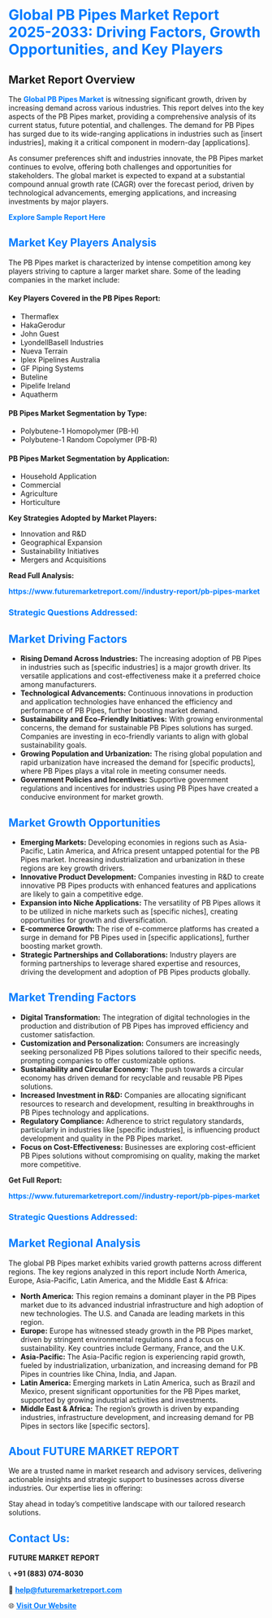 <h1 style="color: #007BFF;">Global PB Pipes Market Report 2025-2033: Driving Factors, Growth Opportunities, and Key Players</h1>

<section id="overview">
<h2>Market Report Overview</h2>
<p>The <a href="https://www.futuremarketreport.com//industry-report/pb-pipes-market" style="color: #007BFF; text-decoration: none;"><strong>Global PB Pipes Market</strong></a> is witnessing significant growth, driven by increasing demand across various industries. This report delves into the key aspects of the PB Pipes market, providing a comprehensive analysis of its current status, future potential, and challenges. The demand for PB Pipes has surged due to its wide-ranging applications in industries such as [insert industries], making it a critical component in modern-day [applications].</p>
<p>As consumer preferences shift and industries innovate, the PB Pipes market continues to evolve, offering both challenges and opportunities for stakeholders. The global market is expected to expand at a substantial compound annual growth rate (CAGR) over the forecast period, driven by technological advancements, emerging applications, and increasing investments by major players.</p>
</section>

<section id="overview">
<p><a href="https://www.futuremarketreport.com//request-sample/reportId=59620" style="color: #007BFF; text-decoration: none;"><strong>Explore Sample Report Here</strong></a></p>
</section>

<section id="key-players">
<h2 style="color: #007BFF;">Market Key Players Analysis</h2>
<p>The PB Pipes market is characterized by intense competition among key players striving to capture a larger market share. Some of the leading companies in the market include:</p>
<h4>Key Players Covered in the PB Pipes Report:</h4>
<ul><li>Thermaflex</li><li>HakaGerodur</li><li>John Guest</li><li>LyondellBasell Industries</li><li>Nueva Terrain</li><li>Iplex Pipelines Australia</li><li>GF Piping Systems</li><li>Buteline</li><li>Pipelife Ireland</li><li>Aquatherm</li></ul>
<h4>PB Pipes Market Segmentation by Type:</h4>
<ul><li>Polybutene-1 Homopolymer (PB-H)</li><li>Polybutene-1 Random Copolymer (PB-R)</li></ul>

<h4>PB Pipes Market Segmentation by Application:</h4>
<ul><li>Household Application</li><li>Commercial</li><li>Agriculture</li><li>Horticulture</li></ul>
<p><strong>Key Strategies Adopted by Market Players:</strong></p>
<ul>
<li>Innovation and R&D</li>
<li>Geographical Expansion</li>
<li>Sustainability Initiatives</li>
<li>Mergers and Acquisitions</li>
</ul>
</section>

<section>
<p><strong>Read Full Analysis: </strong></p><a href="https://www.futuremarketreport.com//industry-report/pb-pipes-market" style="color: #007BFF; text-decoration: none;"><strong>https://www.futuremarketreport.com//industry-report/pb-pipes-market</strong></a>
<h3 style="color: #007BFF;">Strategic Questions Addressed:</h3>
</section>

<section id="driving-factors">
<h2 style="color: #007BFF;">Market Driving Factors</h2>
<ul>
<li><strong>Rising Demand Across Industries:</strong> The increasing adoption of PB Pipes in industries such as [specific industries] is a major growth driver. Its versatile applications and cost-effectiveness make it a preferred choice among manufacturers.</li>
<li><strong>Technological Advancements:</strong> Continuous innovations in production and application technologies have enhanced the efficiency and performance of PB Pipes, further boosting market demand.</li>
<li><strong>Sustainability and Eco-Friendly Initiatives:</strong> With growing environmental concerns, the demand for sustainable PB Pipes solutions has surged. Companies are investing in eco-friendly variants to align with global sustainability goals.</li>
<li><strong>Growing Population and Urbanization:</strong> The rising global population and rapid urbanization have increased the demand for [specific products], where PB Pipes plays a vital role in meeting consumer needs.</li>
<li><strong>Government Policies and Incentives:</strong> Supportive government regulations and incentives for industries using PB Pipes have created a conducive environment for market growth.</li>
</ul>
</section>

<section id="growth-opportunities">
<h2 style="color: #007BFF;">Market Growth Opportunities</h2>
<ul>
<li><strong>Emerging Markets:</strong> Developing economies in regions such as Asia-Pacific, Latin America, and Africa present untapped potential for the PB Pipes market. Increasing industrialization and urbanization in these regions are key growth drivers.</li>
<li><strong>Innovative Product Development:</strong> Companies investing in R&D to create innovative PB Pipes products with enhanced features and applications are likely to gain a competitive edge.</li>
<li><strong>Expansion into Niche Applications:</strong> The versatility of PB Pipes allows it to be utilized in niche markets such as [specific niches], creating opportunities for growth and diversification.</li>
<li><strong>E-commerce Growth:</strong> The rise of e-commerce platforms has created a surge in demand for PB Pipes used in [specific applications], further boosting market growth.</li>
<li><strong>Strategic Partnerships and Collaborations:</strong> Industry players are forming partnerships to leverage shared expertise and resources, driving the development and adoption of PB Pipes products globally.</li>
</ul>
</section>

<section id="trending-factors">
<h2 style="color: #007BFF;">Market Trending Factors</h2>
<ul>
<li><strong>Digital Transformation:</strong> The integration of digital technologies in the production and distribution of PB Pipes has improved efficiency and customer satisfaction.</li>
<li><strong>Customization and Personalization:</strong> Consumers are increasingly seeking personalized PB Pipes solutions tailored to their specific needs, prompting companies to offer customizable options.</li>
<li><strong>Sustainability and Circular Economy:</strong> The push towards a circular economy has driven demand for recyclable and reusable PB Pipes solutions.</li>
<li><strong>Increased Investment in R&D:</strong> Companies are allocating significant resources to research and development, resulting in breakthroughs in PB Pipes technology and applications.</li>
<li><strong>Regulatory Compliance:</strong> Adherence to strict regulatory standards, particularly in industries like [specific industries], is influencing product development and quality in the PB Pipes market.</li>
<li><strong>Focus on Cost-Effectiveness:</strong> Businesses are exploring cost-efficient PB Pipes solutions without compromising on quality, making the market more competitive.</li>
</ul>
</section>

<section>
<p><strong>Get Full Report: </strong></p><a href="https://www.futuremarketreport.com//industry-report/pb-pipes-market" style="color: #007BFF; text-decoration: none;"><strong>https://www.futuremarketreport.com//industry-report/pb-pipes-market</strong></a>
<h3 style="color: #007BFF;">Strategic Questions Addressed:</h3>
</section>


<section id="regional-analysis">
<h2 style="color: #007BFF;">Market Regional Analysis</h2>
<p>The global PB Pipes market exhibits varied growth patterns across different regions. The key regions analyzed in this report include North America, Europe, Asia-Pacific, Latin America, and the Middle East & Africa:</p>
<ul>
<li><strong>North America:</strong> This region remains a dominant player in the PB Pipes market due to its advanced industrial infrastructure and high adoption of new technologies. The U.S. and Canada are leading markets in this region.</li>
<li><strong>Europe:</strong> Europe has witnessed steady growth in the PB Pipes market, driven by stringent environmental regulations and a focus on sustainability. Key countries include Germany, France, and the U.K.</li>
<li><strong>Asia-Pacific:</strong> The Asia-Pacific region is experiencing rapid growth, fueled by industrialization, urbanization, and increasing demand for PB Pipes in countries like China, India, and Japan.</li>
<li><strong>Latin America:</strong> Emerging markets in Latin America, such as Brazil and Mexico, present significant opportunities for the PB Pipes market, supported by growing industrial activities and investments.</li>
<li><strong>Middle East & Africa:</strong> The region’s growth is driven by expanding industries, infrastructure development, and increasing demand for PB Pipes in sectors like [specific sectors].</li>
</ul>
</section>

<footer>
<h2 style="color: #007BFF;">About FUTURE MARKET REPORT</h2>
<p>We are a trusted name in market research and advisory services, delivering actionable insights and strategic support to businesses across diverse industries. Our expertise lies in offering:</p>

<p>Stay ahead in today’s competitive landscape with our tailored research solutions.</p>

<h2 style="color: #007BFF;">Contact Us:</h2>
<p><strong>FUTURE MARKET REPORT</strong></p>
<p>📞 <strong>+91 (883) 074-8030</strong></p>
<p>📧 <strong><a href="mailto:help@futuremarketreport.com" style="color: #007BFF;">help@futuremarketreport.com</a></strong></p>
<p>🌐 <strong><a href="https://www.futuremarketreport.com/" style="color: #007BFF;">Visit Our Website</a></strong></p>
</footer>